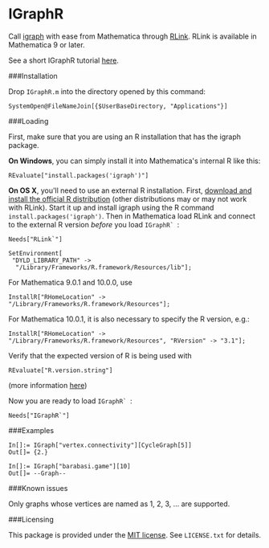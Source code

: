 IGraphR
=======

Call [igraph](http://igraph.org/) with ease from Mathematica through [RLink](http://reference.wolfram.com/mathematica/RLink/guide/RLink.html).  RLink is available in Mathematica 9 or later.

See a short IGraphR tutorial [here](http://www3.nd.edu/~szhorvat/pelican/using-igraph-from-mathematica.html).

###Installation

Drop `IGraphR.m` into the directory opened by this command:

    SystemOpen@FileNameJoin[{$UserBaseDirectory, "Applications"}]
    
###Loading

First, make sure that you are using an R installation that has the igraph package.  

**On Windows**, you can simply install it into Mathematica's internal R like this:

    REvaluate["install.packages('igraph')"]
    
**On OS X**, you'll need to use an external R installation.  First, [download and install the official R distribution](http://www.r-project.org/) (other distributions may or may not work with RLink).  Start it up and install igraph using the R command `install.packages('igraph')`.  Then in Mathematica load RLink and connect to the external R version *before* you load ``IGraphR` ``:

```
Needs["RLink`"]

SetEnvironment[
 "DYLD_LIBRARY_PATH" -> 
  "/Library/Frameworks/R.framework/Resources/lib"];
```

For Mathematica 9.0.1 and 10.0.0, use

```
InstallR["RHomeLocation" -> "/Library/Frameworks/R.framework/Resources"];
```

For Mathematica 10.0.1, it is also necessary to specify the R version, e.g.:

```
InstallR["RHomeLocation" -> "/Library/Frameworks/R.framework/Resources", "RVersion" -> "3.1"];
```

Verify that the expected version of R is being used with

```
REvaluate["R.version.string"]
```

(more information [here](http://mathematica.stackexchange.com/a/43732/12))

Now you are ready to load ``IGraphR` ``:

    Needs["IGraphR`"]

###Examples

```
In[]:= IGraph["vertex.connectivity"][CycleGraph[5]]
Out[]= {2.}

In[]:= IGraph["barabasi.game"][10]
Out[]= --Graph--
```

###Known issues

Only graphs whose vertices are named as 1, 2, 3, … are supported.

###Licensing

This package is provided under the [MIT license](http://opensource.org/licenses/mit-license.html).  See `LICENSE.txt` for details.
